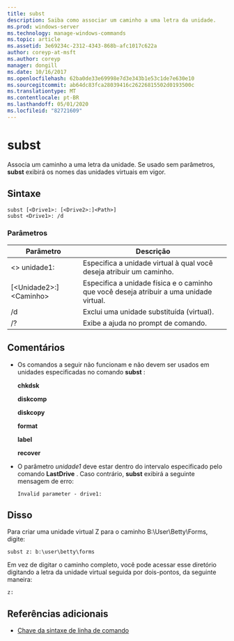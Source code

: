 ```yaml
---
title: subst
description: Saiba como associar um caminho a uma letra da unidade.
ms.prod: windows-server
ms.technology: manage-windows-commands
ms.topic: article
ms.assetid: 3e69234c-2312-4343-868b-afc1017c622a
author: coreyp-at-msft
ms.author: coreyp
manager: dongill
ms.date: 10/16/2017
ms.openlocfilehash: 62ba0de33e69998e7d3e343b1e53c1de7e630e10
ms.sourcegitcommit: ab64dc83fca28039416c26226815502d0193500c
ms.translationtype: MT
ms.contentlocale: pt-BR
ms.lasthandoff: 05/01/2020
ms.locfileid: "82721609"
---
```

# <a name="subst"></a>subst



Associa um caminho a uma letra da unidade. Se usado sem parâmetros, **subst** exibirá os nomes das unidades virtuais em vigor.



## <a name="syntax"></a>Sintaxe

```
subst [<Drive1>: [<Drive2>:]<Path>] 
subst <Drive1>: /d
```

### <a name="parameters"></a>Parâmetros

|Parâmetro|Descrição|
|---------|-----------|
|\<> unidade1:|Especifica a unidade virtual à qual você deseja atribuir um caminho.|
|[\<Unidade2>:] \<Caminho>|Especifica a unidade física e o caminho que você deseja atribuir a uma unidade virtual.|
|/d|Exclui uma unidade substituída (virtual).|
|/?|Exibe a ajuda no prompt de comando.|

## <a name="remarks"></a>Comentários

-   Os comandos a seguir não funcionam e não devem ser usados em unidades especificadas no comando **subst** :

    **chkdsk**

    **diskcomp**

    **diskcopy**

    **format**

    **label**

    **recover**
-   O parâmetro *unidade1* deve estar dentro do intervalo especificado pelo comando **LastDrive** . Caso contrário, **subst** exibirá a seguinte mensagem de erro:

    `Invalid parameter - drive1:`

## <a name="examples"></a><a name="BKMK_examples"></a>Disso

Para criar uma unidade virtual Z para o caminho B:\User\Betty\Forms, digite:
```
subst z: b:\user\betty\forms 
```
Em vez de digitar o caminho completo, você pode acessar esse diretório digitando a letra da unidade virtual seguida por dois-pontos, da seguinte maneira:
```
z: 
```

## <a name="additional-references"></a>Referências adicionais

- [Chave da sintaxe de linha de comando](command-line-syntax-key.md)